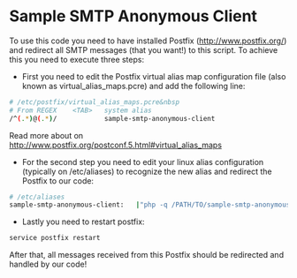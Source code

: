 Sample SMTP Anonymous Client
=============================

To use this code you need to have installed Postfix (http://www.postfix.org/) and redirect all SMTP messages
(that you want!) to this script. To achieve this you need to execute three steps:

* First you need to edit the Postfix virtual alias map configuration file (also known as virtual_alias_maps.pcre)
and add the following line:

```sh
# /etc/postfix/virtual_alias_maps.pcre&nbsp
# From REGEX    <TAB>   system alias
/^(.*)@(.*)/            sample-smtp-anonymous-client
```

Read more about on http://www.postfix.org/postconf.5.html#virtual_alias_maps

* For the second step you need to edit your linux alias configuration (typically on /etc/aliases) to recognize
the new alias and redirect the Postfix to our code:


```sh
# /etc/aliases
sample-smtp-anonymous-client:   |"php -q /PATH/TO/sample-smtp-anonymous-client/app/console eb:mailbox-handler"
```

* Lastly you need to restart postfix:


```sh
service postfix restart
```

After that, all messages received from this Postfix should be redirected and handled by our code!

